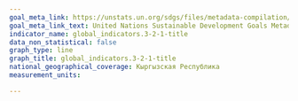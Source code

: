 ```yaml
---
goal_meta_link: https://unstats.un.org/sdgs/files/metadata-compilation/Metadata-Goal-3.pdf
goal_meta_link_text: United Nations Sustainable Development Goals Metadata (PDF 225 KB)
indicator_name: global_indicators.3-2-1-title
data_non_statistical: false
graph_type: line
graph_title: global_indicators.3-2-1-title
national_geographical_coverage: Кыргызская Республика
measurement_units: 

---
```

